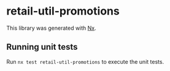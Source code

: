 # retail-util-promotions

This library was generated with [Nx](https://nx.dev).

## Running unit tests

Run `nx test retail-util-promotions` to execute the unit tests.
